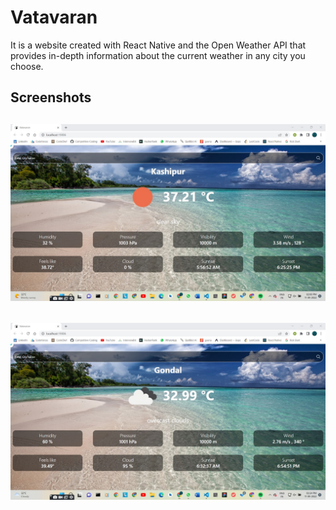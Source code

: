 # Vatavaran

It is a website created with React Native and the Open Weather API that provides in-depth information about the current weather in any city you choose.

## Screenshots

## ![ScreenShot 1](./screenshots/SS1.jpeg)

## ![ScreenShot 2](./screenshots/SS2.jpeg)
